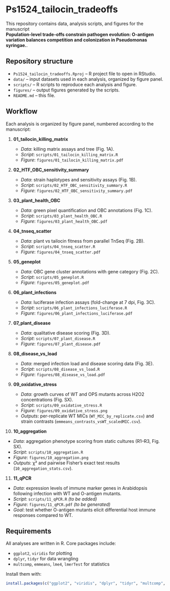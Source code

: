 # Ps1524_tailocin_tradeoffs

This repository contains data, analysis scripts, and figures for the manuscript  
**Population-level trade-offs constrain pathogen evolution: O-antigen variation balances competition and colonization in  Pseudomonas syringae.**.

## Repository structure

- `Ps1524_tailocin_tradeoffs.Rproj` – R project file to open in RStudio.
- `data/` – input datasets used in each analysis, organized by figure panel.
- `scripts/` – R scripts to reproduce each analysis and figure.
- `figures/` – output figures generated by the scripts.
- `README.md` – this file.

## Workflow

Each analysis is organized by figure panel, numbered according to the manuscript:

1. **01_tailocin_killing_matrix**  
   - *Data*: killing matrix assays and tree (Fig. 1A).  
   - *Script*: `scripts/01_tailocin_killing_matrix.R`  
   - *Figure*: `figures/01_tailocin_killing_matrix.pdf`

2. **02_HTF_OBC_sensitivity_summary**  
   - *Data*: strain haplotypes and sensitivity assays (Fig. 1B).  
   - *Script*: `scripts/02_HTF_OBC_sensitivity_summary.R`  
   - *Figure*: `figures/02_HTF_OBC_sensitivity_summary.pdf`

3. **03_plant_health_OBC**  
   - *Data*: green pixel quantification and OBC annotations (Fig. 1C).  
   - *Script*: `scripts/03_plant_health_OBC.R`  
   - *Figure*: `figures/03_plant_health_OBC.pdf`

4. **04_tnseq_scatter**  
   - *Data*: plant vs tailocin fitness from parallel TnSeq (Fig. 2B).  
   - *Script*: `scripts/04_tnseq_scatter.R`  
   - *Figure*: `figures/04_tnseq_scatter.pdf`

5. **05_geneplot**  
   - *Data*: OBC gene cluster annotations with gene category (Fig. 2C).  
   - *Script*: `scripts/05_geneplot.R`  
   - *Figure*: `figures/05_geneplot.pdf`

6. **06_plant_infections**  
   - *Data*: luciferase infection assays (fold-change at 7 dpi, Fig. 3C).  
   - *Script*: `scripts/06_plant_infections_luciferase.R`  
   - *Figure*: `figures/06_plant_infections_luciferase.pdf`

7. **07_plant_disease**  
   - *Data*: qualitative disease scoring (Fig. 3D).  
   - *Script*: `scripts/07_plant_disease.R`  
   - *Figure*: `figures/07_plant_disease.pdf`

8. **08_disease_vs_load**  
   - *Data*: merged infection load and disease scoring data (Fig. 3E).  
   - *Script*: `scripts/08_disease_vs_load.R`  
   - *Figure*: `figures/08_disease_vs_load.pdf`

9. **09_oxidative_stress**  
   - *Data*: growth curves of WT and OPS mutants across H2O2 concentrations (Fig. SX).  
   - *Script*: `scripts/09_oxidative_stress.R`  
   - *Figure*: `figures/09_oxidative_stress.png`  
   - *Outputs*: per-replicate WT MICs (`WT_MIC_by_replicate.csv`) and strain contrasts (`emmeans_contrasts_vsWT_scaledMIC.csv`).

10. **10_aggregation**  
   - *Data*: aggregation phenotype scoring from static cultures (R1–R3, Fig. SX).  
   - *Script*: `scripts/10_aggregation.R`  
   - *Figure*: `figures/10_aggregation.png`  
   - *Outputs*: χ² and pairwise Fisher’s exact test results (`10_aggregation_stats.csv`).

11. **11_qPCR**  
   - *Data*: expression levels of immune marker genes in Arabidopsis following infection with WT and O-antigen mutants.  
   - *Script*: `scripts/11_qPCR.R` *(to be added)*  
   - *Figure*: `figures/11_qPCR.pdf` *(to be generated)*  
   - *Goal*: test whether O-antigen mutants elicit differential host immune responses compared to WT.

## Requirements

All analyses are written in R. Core packages include:
- `ggplot2`, `viridis` for plotting  
- `dplyr`, `tidyr` for data wrangling  
- `multcomp`, `emmeans`, `lme4`, `lmerTest` for statistics  

Install them with:

```r
install.packages(c("ggplot2", "viridis", "dplyr", "tidyr", "multcomp", "emmeans", "lme4", "lmerTest"))

